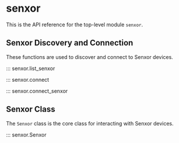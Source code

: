 # senxor

This is the API reference for the top-level module `senxor`.

## Senxor Discovery and Connection

These functions are used to discover and connect to Senxor devices.

::: senxor.list_senxor

::: senxor.connect

::: senxor.connect_senxor

## Senxor Class

The `Senxor` class is the core class for interacting with Senxor devices.

::: senxor.Senxor
